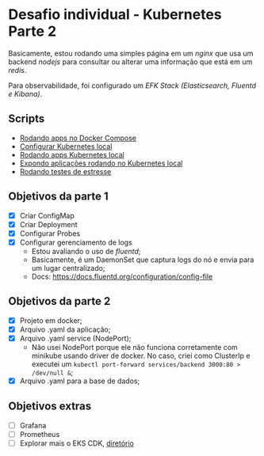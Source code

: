 # Desafio individual - Kubernetes Parte 2

Basicamente, estou rodando uma simples página em um *nginx* que usa um backend *nodejs* para consultar ou alterar uma informação que está em um *redis*.

Para observabilidade, foi configurado um *EFK Stack (Elasticsearch, Fluentd e Kibana)*.

## Scripts

- [Rodando apps no Docker Compose](./util-run-with-docker-compose.sh)
- [Configurar Kubernetes local](./util-setup-minikube.sh)
- [Rodando apps Kubernetes local](./util-run-with-minikube.sh)
- [Expondo aplicações rodando no Kubernetes local](./util-expose-minikube.sh)
- [Rodando testes de estresse](./util-run-k6.sh)

## Objetivos da parte 1

- [x] Criar ConfigMap
- [x] Criar Deployment
- [x] Configurar Probes
- [x] Configurar gerenciamento de logs
    - Estou avaliando o uso de *fluentd*;
    - Basicamente, é um DaemonSet que captura logs do nó e envia para um lugar centralizado;
    - Docs: https://docs.fluentd.org/configuration/config-file

## Objetivos da parte 2

- [x] Projeto em docker;
- [x] Arquivo .yaml da aplicação;
- [x] Arquivo .yaml service (NodePort);
  - Não usei NodePort porque ele não funciona corretamente com minikube usando driver de docker. No caso, criei como ClusterIp e executei um `kubectl port-forward services/backend 3000:80 > /dev/null &`;
- [x] Arquivo .yaml para a base de dados;

## Objetivos extras

- [ ] Grafana
- [ ] Prometheus
- [ ] Explorar mais o EKS CDK, [diretório](./eks-cdk/README.md)
